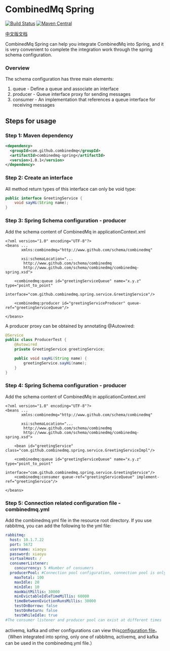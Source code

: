 CombinedMq Spring
========================
[![Build Status](https://travis-ci.com/combinedmq/combinedmq-spring.svg?branch=master)](https://travis-ci.com/combinedmq/combinedmq-spring)
[![Maven Central](https://img.shields.io/maven-central/v/com.github.combinedmq/combinedmq-spring.svg?label=Maven%20Central)](https://search.maven.org/search?q=g:%22com.github.combinedmq%22%20AND%20a:%22combinedmq-spring%22)

[中文版文档](https://github.com/combinedmq/combinedmq-spring/blob/v1.0.x/README_zh.md)

CombinedMq Spring can help you integrate CombinedMq into Spring, and it is very convenient to complete the integration work through the spring schema configuration.
### Overview

The schema configuration has three main elements:
1. queue - Define a queue and associate an interface
2. producer - Queue interface proxy for sending messages
3. consumer - An implementation that references a queue interface for receiving messages
## Steps for usage
### Step 1: Maven dependency
```xml
<dependency>
  <groupId>com.github.combinedmq</groupId>
  <artifactId>combinedmq-spring</artifactId>
  <version>1.0.1</version>
</dependency>
```
### Step 2: Create an interface
All method return types of this interface can only be void type:
```java
public interface GreetingService {
    void sayHi(String name);
}
```
### Step 3: Spring Schema configuration - producer
Add the schema content of CombinedMq in applicationContext.xml
```
<?xml version="1.0" encoding="UTF-8"?>
<beans ...
       xmlns:combinedmq="http://www.github.com/schema/combinedmq"

       xsi:schemaLocation="...
		http://www.github.com/schema/combinedmq
        http://www.github.com/schema/combinedmq/combinedmq-spring.xsd">

    <combinedmq:queue id="greetingServiceQueue" name="x.y.z" type="point_to_point"
                      interface="com.github.combinedmq.spring.service.GreetingService"/>

    <combinedmq:producer id="greetingServiceProducer" queue-ref="greetingServiceQueue"/>

</beans>
```
A producer proxy can be obtained by annotating @Autowired:
```java
@Service
public class ProducerTest {
    @Autowired
    private GreetingService greetingService;

    public void sayHi(String name) {
        greetingService.sayHi(name);
    }
}
```
### Step 4: Spring Schema configuration - producer
Add the schema content of CombinedMq in applicationContext.xml
```
<?xml version="1.0" encoding="UTF-8"?>
<beans ...
       xmlns:combinedmq="http://www.github.com/schema/combinedmq"

       xsi:schemaLocation="...
		http://www.github.com/schema/combinedmq
        http://www.github.com/schema/combinedmq/combinedmq-spring.xsd">

    <bean id="greetingService" class="com.github.combinedmq.spring.service.GreetingServiceImpl"/>

    <combinedmq:queue id="greetingServiceQueue" name="x.y.z" type="point_to_point"
                      interface="com.github.combinedmq.spring.service.GreetingService"/>
    <combinedmq:consumer queue-ref="greetingServiceQueue" implement-ref="greetingService"/>

</beans>
```
### Step 5: Connection related configuration file - combinedmq.yml
Add the combinedmq.yml file in the resource root directory. If you use rabbitmq, you can add the following to the yml file: 
```yaml
rabbitmq:
  host: 10.1.7.22
  port: 5672
  username: xiaoyu
  password: xiaoyu
  virtualHost: /
  consumerListener:
    concurrency: 5 #Number of consumers
  producerPool: #Connection pool configuration, connection pool is only valid for producers
    maxTotal: 100
    maxIdle: 20
    minIdle: 10
    maxWaitMillis: 30000
    minEvictableIdleTimeMillis: 60000
    timeBetweenEvictionRunsMillis: 30000
    testOnBorrow: false
    testOnReturn: false
    testWhileIdle: true
#The consumer listener and producer pool can exist at different times
```
activemq, kafka and other configurations can view this[configuration file](https://github.com/combinedmq/combinedmq/blob/master/src/test/resources/combinedmq.yml)。
（When integrated into spring, only one of rabbitmq, activemq, and kafka can be used in the combinedmq.yml file.）